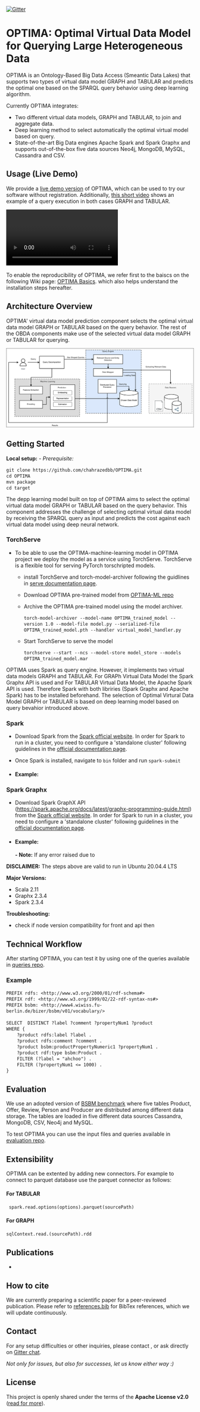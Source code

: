 [![Gitter](https://img.shields.io/gitter/room/DAVFoundation/DAV-Contributors.svg?style=flat-square)](https://gitter.im/OPTIMA)


# OPTIMA: Optimal Virtual Data Model for Querying Large Heterogeneous Data
OPTIMA is an Ontology-Based Big Data Access (Smeantic Data Lakes) that supports two types of virtual data model GRAPH and TABULAR and predicts the optimal one based on the SPARQL query behavior using deep learning algorithm.

Currently OPTIMA integrates:
- Two different virtual data models, GRAPH and TABULAR, to join and aggregate data.
- Deep learning method to select automatically the optimal virtual model based on query.
- State-of-the-art Big Data engines Apache Spark and Spark Graphx and supports out-of-the-box five data sources Neo4j, MongoDB, MySQL, Cassandra and CSV.

## Usage (Live Demo)

We provide a [live demo version](http:/) of OPTIMA, which can be used to try our software without registration.
Additionally, [this short video](docs/OPTIMA-demo.mp4) shows an example of a query execution in both cases GRAPH and TABULAR.

![video](docs/optima-demo.mp4)


To enable the reproducibility of OPTIMA, we refer first to the baiscs on the following  Wiki page: [OPTIMA Basics](https://github.com/). which also helps understand the installation steps hereafter.

## Architecture Overview

OPTIMA' virtual data model prediction component selects the optimal virtual data model GRAPH or TABULAR based on the query behavior. 
The rest of the OBDA components make use of the selected virtual data model GRAPH or TABULAR for querying.

![OPTIMA architecture](docs/Optima_architecture.png)

## Getting Started
__Local setup:__
*- Prerequisite:* 

```
git clone https://github.com/chahrazedbb/OPTIMA.git
cd OPTIMA
mvn package
cd target
```

The depp learning model built on top of OPTIMA aims to select the optimal virtual data model GRAPH or TABULAR based on the query behavior. This component addresses the challenge of selecting optimal virtual data model by receiving the SPARQL query as input and predicts the cost against each virtual data model using deep neural network.

### TorchServe
- To be able to use the OPTIMA-machine-learning model in OPTIMA project we deploy the model as a service using TorchServe. TorchServe is a flexible tool for serving PyTorch torschripted models.
  - install TorchServe and torch-model-archiver following the guidlines in [serve documentation page](https://github.com/pytorch/serve). 
  - Download OPTIMA pre-trained model from [OPTIMA-ML repo]()
  - Archive the OPTIMA pre-trained model using the model archiver.

    ```
    torch-model-archiver --model-name OPTIMA_trained_model --version 1.0 --model-file model.py --serialized-file OPTIMA_trained_model.pth --handler virtual_model_handler.py
    ```
  - Start TorchServe to serve the model 
    ```
    torchserve --start --ncs --model-store model_store --models OPTIMA_trained_model.mar
    ```

OPTIMA uses Spark as query engine. However, it implements two virtual data models GRAPH and TABULAR. For GRAPh Virtual Data Model the Spark Graphx API is used and For TABULAR Virtual Data Model, the Apache Spark API is used. Therefore Spark with both libriries (Spark Graphx and Apache Spark) has to be installed beforehand. The selection of Optimal Virtural Data Model GRAPH or TABULAR is based on deep learning model based on query bevahior introduced above. 

### Spark
- Download Spark from the [Spark official website](https://spark.apache.org/downloads.html). In order for Spark to run in a cluster, you need to configure a 'standalone cluster' following guidelines in the [official documentation page](https://spark.apache.org/docs/2.2.0/spark-standalone.html).

- Once Spark is installed, navigate to `bin` folder and run `spark-submit`

- #### Example:


### Spark Graphx
- Download Spark GraphX API (https://spark.apache.org/docs/latest/graphx-programming-guide.html) from the [Spark official website](https://spark.apache.org/...). In order for Spark to run in a cluster, you need to configure a 'standalone cluster' following guidelines in the [official documentation page](https://spark.apache.org/docs/2.2.0/spark-standalone.html).

- #### Example: 


  **- Note:** If any error raised due to 



__DISCLAIMER:__
The steps above are valid to run in Ubuntu 20.04.4 LTS


__Major Versions:__
- Scala 2.11
- Graphx 2.3.4
- Spark 2.3.4

__Troubleshooting:__
- check if node version compatibility for front and api then 

## Technical Workflow
After starting OPTIMA, you can test it by using one of the queries available in [queries repo](evaluation/queries).

### Example
```
PREFIX rdfs: <http://www.w3.org/2000/01/rdf-schema#>
PREFIX rdf: <http://www.w3.org/1999/02/22-rdf-syntax-ns#>
PREFIX bsbm: <http://www4.wiwiss.fu-berlin.de/bizer/bsbm/v01/vocabulary/>

SELECT  DISTINCT ?label ?comment ?propertyNum1 ?product
WHERE {
	?product rdfs:label ?label .
	?product rdfs:comment ?comment .
	?product bsbm:productPropertyNumeric1 ?propertyNum1 .
	?product rdf:type bsbm:Product .
	FILTER (?label = "ahchoo") .
	FILTER (?propertyNum1 <= 1000) .
}
```

## Evaluation
We use an adopted version of [BSBM benchmark](bizer2009berlin) where five tables Product, Offer, Review, Person and Producer are distributed among different data storage.
The tables are loaded in five different data sources Cassandra, MongoDB, CSV, Neo4j and MySQL.

To test OPTIMA you can use the input files and queries available in [evaluation repo](evaluation).

## Extensibility
OPTIMA can be extented by adding new connectors. For example to connect to parquet database use the parquet connector as follows:

#### For TABULAR
``` spark.read.options(options).parquet(sourcePath)```
#### For GRAPH
``` sqlContext.read.(sourcePath).rdd ```
## Publications
- 

## How to cite
We are currently preparing a scientific paper for a peer-reviewed publication. Please refer to [references.bib](references.bib) for BibTex references, which we will update continuously.

## Contact
For any setup difficulties or other inquiries, please contact , or ask directly on [Gitter chat](https://gitter.im/).

*Not only for issues, but also for successes, let us know either way :)*

License
-------

This project is openly shared under the terms of the __Apache License
v2.0__ ([read for more](./LICENSE)).


